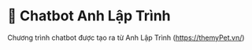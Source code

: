 # 💬 Chatbot Anh Lập Trình

Chương trình chatbot được tạo ra từ Anh Lập Trình (https://themyPet.vn/)

